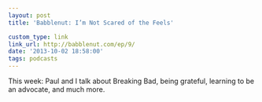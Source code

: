 ```yaml
---
layout: post
title: 'Babblenut: I’m Not Scared of the Feels'

custom_type: link
link_url: http://babblenut.com/ep/9/
date: '2013-10-02 18:58:00'
tags: podcasts
---
```

This week: Paul and I talk about Breaking Bad, being grateful, learning to be an advocate, and much more.
